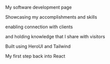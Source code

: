 My software development page

Showcasing my accomplishments and skills

enabling connection with clients

and holding knowledge that I share with visitors

Built using HeroUI and Tailwind

My first step back into React